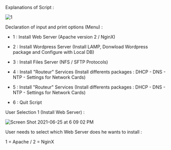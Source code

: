 Explanations of Script : 

![1](https://user-images.githubusercontent.com/86099683/123456966-bcfe3180-d5e3-11eb-8544-0c2f745ea899.png)

Declaration of input and print options (Menu) :

- 1 : Install Web Server (Apache version 2 / NginX)

- 2 : Install Wordpress Server (Install LAMP, Donwload Wordpress package and Configure with Local DB)

- 3 : Install Files Server (NFS / SFTP Protocols)

- 4 : Install "Routeur" Services (Install differents packages : DHCP - DNS - NTP - Settings for Network Cards)

- 5 : Install "Routeur" Services (Install differents packages : DHCP - DNS - NTP - Settings for Network Cards)

- 6 : Quit Script



User Selection 1 (Install Web Server) :

![Screen Shot 2021-06-25 at 6 09 02 PM](https://user-images.githubusercontent.com/86099683/123457211-fb93ec00-d5e3-11eb-8502-1d2a94b97eb2.png)

User needs to select which Web Server does he wants to install : 

1 = Apache   /   2 = NginX
